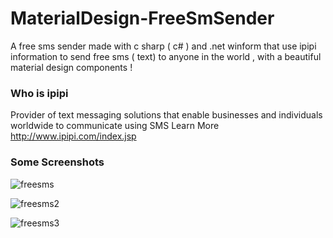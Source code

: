# MaterialDesign-FreeSmSender
A free sms sender made with c sharp ( c# ) and .net winform that use ipipi information to send free sms ( text) to anyone in the world , with a beautiful material design components !

### Who is ipipi
Provider of text messaging solutions that enable businesses and individuals worldwide to communicate using SMS
Learn More      http://www.ipipi.com/index.jsp


### Some Screenshots
![freesms](https://cloud.githubusercontent.com/assets/24621701/21579003/379297b2-cf98-11e6-9034-8d5ef7ccc192.png)

![freesms2](https://cloud.githubusercontent.com/assets/24621701/21579001/375b9dfc-cf98-11e6-9878-0c9eeaf460ee.png)

![freesms3](https://cloud.githubusercontent.com/assets/24621701/21579089/0c33bdfc-cf9e-11e6-8768-2cb9f137d121.png)
